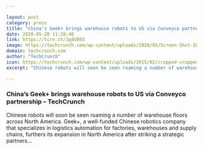 ```yaml
---

layout: post
category: press
title: "China’s Geek+ brings warehouse robots to US via Conveyco partnership"
date: 2020-05-20 11:28:48
link: https://tcrn.ch/3g4V893
image: https://techcrunch.com/wp-content/uploads/2020/05/Screen-Shot-2020-05-20-at-12.38.08-PM.png?w=702
domain: techcrunch.com
author: "TechCrunch"
icon: https://techcrunch.com/wp-content/uploads/2015/02/cropped-cropped-favicon-gradient.png?w=180
excerpt: "Chinese robots will soon be seen roaming a number of warehouse floors across North America. Geek+, a well-funded Chinese robotics company that specializes in logistics automation for factories, warehouses and supply chains, furthers its expansion in North America after striking a strategic partners…"

---
```


### China’s Geek+ brings warehouse robots to US via Conveyco partnership – TechCrunch

Chinese robots will soon be seen roaming a number of warehouse floors across North America. Geek+, a well-funded Chinese robotics company that specializes in logistics automation for factories, warehouses and supply chains, furthers its expansion in North America after striking a strategic partners…